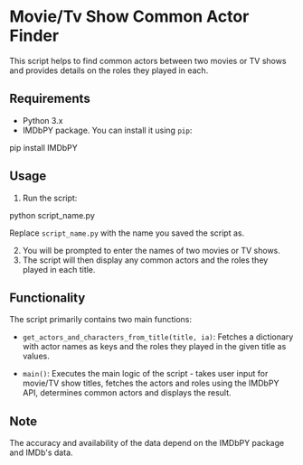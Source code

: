 # Movie/Tv Show Common Actor Finder

This script helps to find common actors between two movies or TV shows and provides details on the roles they played in each.

## Requirements

- Python 3.x
- IMDbPY package. You can install it using `pip`:

pip install IMDbPY


## Usage

1. Run the script:

python script_name.py


Replace `script_name.py` with the name you saved the script as.

2. You will be prompted to enter the names of two movies or TV shows.
3. The script will then display any common actors and the roles they played in each title.

## Functionality

The script primarily contains two main functions:

- `get_actors_and_characters_from_title(title, ia)`: 
Fetches a dictionary with actor names as keys and the roles they played in the given title as values.

- `main()`: 
Executes the main logic of the script - takes user input for movie/TV show titles, fetches the actors and roles using the IMDbPY API, determines common actors and displays the result.

## Note

The accuracy and availability of the data depend on the IMDbPY package and IMDb's data.
